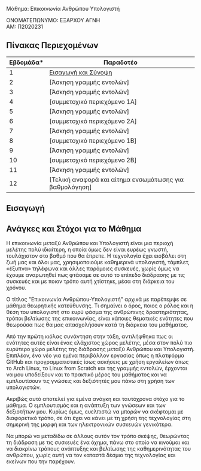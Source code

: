 Μάθημα: Επικοινωνία Ανθρώπου Υπολογιστή


ΟΝΟΜΑΤΕΠΩΝΥΜΟ: ΕΞΑΡΧΟΥ ΑΓΝΗ   
ΑΜ: Π2020231




## Πίνακας Περιεχομένων


| Εβδομάδα* | Παραδοτέο|
| --- | --- |
| 1 | [Εισαγωγή και Σύνοψη](#εισαγωγή) |
| 2 | [Άσκηση γραμμής εντολών]
| 3 | [Άσκηση γραμμής εντολών]
| 4 | [συμμετοχικό περιεχόμενο 1A]
| 5 | [Άσκηση γραμμής εντολών]
| 6 | [συμμετοχικό περιεχόμενο 2A]
| 7 | [Άσκηση γραμμής εντολών]
| 8 | [συμμετοχικό περιεχόμενο 1B]
| 9 | [Άσκηση γραμμής εντολών]
| 10 | [συμμετοχικό περιεχόμενο 2B]
| 11 | [Άσκηση γραμμής εντολών]
| 12 | [Τελική αναφορά και αίτημα ενσωμάτωσης για βαθμολόγηση]

## Εισαγωγή

## Ανάγκες και Στόχοι για το Μάθημα

Η επικοινωνία μεταξύ Ανθρώπου και Υπολογιστή είναι μια περιοχή μελέτης πολύ ιδιαίτερη, η οποία όμως δεν είναι ευρέως γνωστή, τουλάχιστον στο βαθμό που θα έπρεπε.
Η τεχνολογία έχει εισβάλει στη ζωή μας και όλοι μας, χρησιμοποιούμε καθημερινά υπολογιστή, τάμπλετ, «έξυπνα» τηλέφωνα και άλλες παρόμοιες συσκευές, χωρίς όμως να έχουμε αναρωτηθεί πως φτάσαμε σε αυτό το επίπεδο διάδρασης με τις συσκευές και με ποιον τρόπο αυτή χτίστηκε, μέσα στη διάρκεια του χρόνου.

Ο τίτλος "Επικοινωνία Ανθρώπου-Υπολογιστή" αρχικά με παρέπεμψε σε μάθημα θεωρητικής κατεύθυνσης. 
Τι σημαίνει ο όρος, ποιος ο ρόλος και η θέση του υπολογιστή στο ευρύ φάσμα της ανθρώπινης δραστηριότητας, τρόποι βελτίωσης της επικοινωνίας, είναι κάποιες θεματικές ενότητες που θεωρούσα πως θα μας απασχολήσουν κατά τη διάρκεια του μαθήματος.

Από την πρώτη κιόλας συνάντηση στην τάξη, αντιλήφθηκα πως οι ενότητες αυτές είναι ένας ελάχιστος χώρος μελέτης, μέσα στον πολύ πιο ευρύτερο χώρο μελέτης της διάδρασης μεταξύ Ανθρώπου και Υπολογιστή. 
Επιπλέον, ένα νέο για εμένα περιβάλλον εργασίας όπως η πλατφόρμα GitHub και προγραμματιστικές ίσως ασκήσεις με χρήση εργαλείων όπως το Arch Linux, το Linux from Scratch και της γραμμής εντολών, έρχονται να μου υποδείξουν και το πρακτικό μέρος του μαθήματος και να εμπλουτίσουν τις γνώσεις και δεξιότητές μου πάνω στη χρήση των υπολογιστών. 

Ακριβώς αυτό αποτελεί για εμένα ανάγκη και ταυτόχρονα στόχο για το μάθημα. Ο εμπλουτισμός και η ανάπτυξη των γνώσεων και των δεξιοτήτων μου. 
Κυρίως όμως, ευελπιστώ να μπορών να σκέφτομαι με διαφορετικό τρόπο, σε ότι έχει να κάνει με τη χρήση της τεχνολογίας στη σημερινή της μορφή και των ηλεκτρονικών συσκευών γενικότερα.

Να μπορώ να μεταδίδω σε άλλους αυτόν τον τρόπο σκέψης, θεωρώντας τη διάδραση με τις συσκευές ένα όχημα, πάνω στο οποίο να κινούμαι και να διακρίνω τρόπους ανάπτυξης και βελτίωσης της καθημερινότητας του ανθρώπου, χωρίς αυτή να τον καταστά δέσμιο της τεχνολογίας και εκείνων που την παρέχουν.

